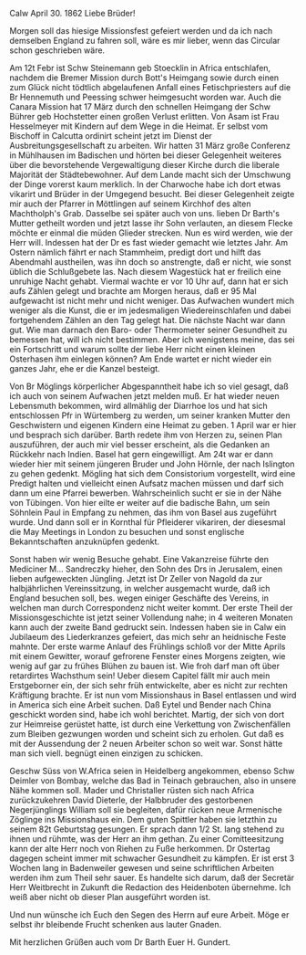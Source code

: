  Calw April 30. 1862
Liebe Brüder!

Morgen soll das hiesige Missionsfest gefeiert werden und da ich nach demselben England zu fahren soll, wäre es mir lieber, wenn das Circular schon geschrieben wäre.

Am 12t Febr ist Schw Steinemann geb Stoecklin in Africa entschlafen, nachdem die Bremer Mission durch Bott's Heimgang sowie durch einen zum Glück nicht tödtlich abgelaufenen Anfall eines Fetischpriesters auf die Br Hennemuth und Peessing schwer heimgesucht worden war. Auch die Canara Mission hat 17 März durch den schnellen Heimgang der Schw Bührer geb Hochstetter einen großen Verlust erlitten. Von Asam ist Frau Hesselmeyer mit Kindern auf dem Wege in die Heimat. Er selbst vom Bischoff in Calcutta ordinirt scheint jetzt im Dienst der Ausbreitungsgesellschaft zu arbeiten. 
Wir hatten 31 März große Conferenz in Mühlhausen im Badischen und hörten bei dieser Gelegenheit weiteres über die bevorstehende Vergewaltigung dieser Kirche durch die liberale Majorität der Städtebewohner. Auf dem Lande macht sich der Umschwung der Dinge vorerst kaum merklich. In der Charwoche habe ich dort etwas vikarirt und Brüder in der Umgegend besucht. Bei dieser Gelegenheit zeigte mir auch der Pfarrer in Möttlingen auf seinem Kirchhof des alten Machtholph's Grab. Dasselbe sei später auch von uns. lieben Dr Barth's Mutter getheilt worden und jetzt lasse ihr Sohn verlauten, an diesem Flecke möchte er einmal die müden Glieder strecken. Nun es wird werden, wie der Herr will. Indessen hat der Dr es fast wieder gemacht wie letztes Jahr. Am Ostern nämlich fährt er nach Stammheim, predigt dort und hilft das Abendmahl austheilen, was ihn doch so anstrengte, daß er nicht, wie sonst üblich die Schlußgebete las. Nach diesem Wagestück hat er freilich eine unruhige Nacht gehabt. Viermal wachte er vor 10 Uhr auf, dann hat er sich aufs Zählen gelegt und brachte am Morgen heraus, daß er 95 Mal aufgewacht ist nicht mehr und nicht weniger. Das Aufwachen wundert mich weniger als die Kunst, die er im jedesmaligen Wiedereinschlafen und dabei fortgehendem Zählen an den Tag gelegt hat. Die nächste Nacht war dann gut. Wie man darnach den Baro- oder Thermometer seiner Gesundheit zu bemessen hat, will ich nicht bestimmen. Aber ich wenigstens meine, das sei ein Fortschritt und warum sollte der liebe Herr nicht einen kleinen Osterhasen ihm einlegen können? Am Ende wartet er nicht wieder ein ganzes Jahr, ehe er die Kanzel besteigt.

Von Br Möglings körperlicher Abgespanntheit habe ich so viel gesagt, daß ich auch von seinem Aufwachen jetzt melden muß. Er hat wieder neuen Lebensmuth bekommen, wird allmählig der Diarrhoe los und hat sich entschlossen Pfr in Würtemberg zu werden, um seiner kranken Mutter den Geschwistern und eigenen Kindern eine Heimat zu geben. 1 April war er hier und besprach sich darüber. Barth redete ihm von Herzen zu, seinen Plan auszuführen, der auch mir viel besser erscheint, als die Gedanken an Rückkehr nach Indien. Basel hat gern eingewilligt. Am 24t war er dann wieder hier mit seinem jüngeren Bruder und John Hörnle, der nach Islington zu gehen gedenkt. Mögling hat sich dem Consistorium vorgestellt, wird eine Predigt halten und vielleicht einen Aufsatz machen müssen und darf sich dann um eine Pfarrei bewerben. Wahrscheinlich sucht er sie in der Nähe von Tübingen. Von hier eilte er weiter auf die badische Bahn, um sein Söhnlein Paul in Empfang zu nehmen, das ihm von Basel aus zugeführt wurde. Und dann soll er in Kornthal für Pfleiderer vikariren, der diesesmal die May Meetings in London zu besuchen und sonst englische Bekanntschaften anzuknüpfen gedenkt.

Sonst haben wir wenig Besuche gehabt. Eine Vakanzreise führte den Mediciner M... Sandreczky hieher, den Sohn des Drs in Jerusalem, einen lieben aufgeweckten Jüngling. Jetzt ist Dr Zeller von Nagold da zur halbjährlichen Vereinssitzung, in welcher ausgemacht wurde, daß ich England besuchen soll, bes. wegen einiger Geschäfte des Vereins, in welchen man durch Correspondenz nicht weiter kommt. Der erste Theil der Missionsgeschichte ist jetzt seiner Vollendung nahe; in 4 weiteren Monaten kann auch der zweite Band gedruckt sein. Indessen haben sie in Calw ein Jubilaeum des Liederkranzes gefeiert, das mich sehr an heidnische Feste mahnte. Der erste warme Anlauf des Frühlings schloß vor der Mitte Aprils mit einem Gewitter, worauf gefrorene Fenster eines Morgens zeigten, wie wenig auf gar zu frühes Blühen zu bauen ist. Wie froh darf man oft über retardirtes Wachsthum sein! Ueber diesem Capitel fällt mir auch mein Erstgeborner ein, der sich sehr früh entwickelte, aber es nicht zur rechten Kräftigung brachte. Er ist nun vom Missionshaus in Basel entlassen und wird in America sich eine Arbeit suchen. Daß Eytel und Bender nach China geschickt worden sind, habe ich wohl berichtet. Martig, der sich von dort zur Heimreise gerüstet hatte, ist durch eine Verkettung von Zwischenfällen zum Bleiben gezwungen worden und scheint sich zu erholen. Gut daß es mit der Aussendung der 2 neuen Arbeiter schon so weit war. Sonst hätte man sich viell. begnügt einen einzigen zu schicken.

Geschw Süss von W.Africa seien in Heidelberg angekommen, ebenso Schw Deimler von Bombay, welche das Bad in Teinach gebrauchen, also in unsere Nähe kommen soll. Mader und Christaller rüsten sich nach Africa zurückzukehren David Dieterle, der Halbbruder des gestorbenen Negerjünglings William soll sie begleiten, dafür rücken neue Armenische Zöglinge ins Missionshaus ein. Dem guten Spittler haben sie letzthin zu seinem 82t Geburtstag gesungen. Er sprach dann 1/2 St. lang stehend zu ihnen und rühmte, was der Herr an ihm gethan. Zu einer Comitteesitzung kann der alte Herr noch von Riehen zu Fuße herkommen. Dr Ostertag dagegen scheint immer mit schwacher Gesundheit zu kämpfen. Er ist erst 3 Wochen lang in Badenweiler gewesen und seine schriftlichen Arbeiten werden ihm zum Theil sehr sauer. Es handelte sich darum, daß der Secretär Herr Weitbrecht in Zukunft die Redaction des Heidenboten übernehme. Ich weiß aber nicht ob dieser Plan ausgeführt worden ist.

Und nun wünsche ich Euch den Segen des Herrn auf eure Arbeit. Möge er selbst ihr bleibende Frucht schenken aus lauter Gnaden.

 Mit herzlichen Grüßen auch vom Dr Barth
 Euer
 H. Gundert.

